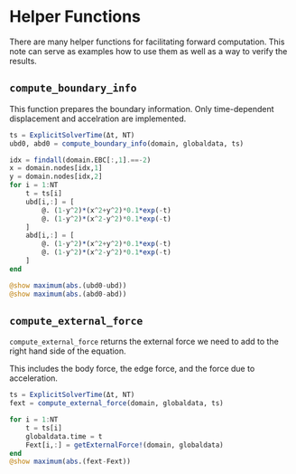 # Helper Functions

There are many helper functions for facilitating forward computation. This note can serve as examples how to use them as well as a way to verify the results. 



## `compute_boundary_info`

This function prepares the boundary information. Only time-dependent displacement and accelration are implemented. 

```julia
ts = ExplicitSolverTime(Δt, NT)
ubd0, abd0 = compute_boundary_info(domain, globaldata, ts)

idx = findall(domain.EBC[:,1].==-2)
x = domain.nodes[idx,1]
y = domain.nodes[idx,2]
for i = 1:NT
    t = ts[i]
    ubd[i,:] = [
        @. (1-y^2)*(x^2+y^2)*0.1*exp(-t)
        @. (1-y^2)*(x^2-y^2)*0.1*exp(-t)
    ]
    abd[i,:] = [
        @. (1-y^2)*(x^2+y^2)*0.1*exp(-t)
        @. (1-y^2)*(x^2-y^2)*0.1*exp(-t)
    ]
end

@show maximum(abs.(ubd0-ubd))
@show maximum(abs.(abd0-abd))
```

## `compute_external_force`

`compute_external_force` returns the external force we need to add to the right hand side of the equation. 

This includes the body force, the edge force, and the force due to acceleration. 

```julia
ts = ExplicitSolverTime(Δt, NT)
fext = compute_external_force(domain, globaldata, ts)

for i = 1:NT
    t = ts[i]
    globaldata.time = t
    Fext[i,:] = getExternalForce!(domain, globaldata)
end
@show maximum(abs.(fext-Fext))
```





